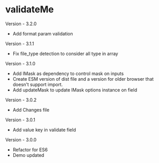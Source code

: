 validateMe
========

Version - 3.2.0
- Add format param validation

Version - 3.1.1
- Fix file_type detection to consider all type in array

Version - 3.1.0
- Add IMask as dependency to control mask on inputs
- Create ESM version of dist file and a version for older browser that doesn't support import.
- Add updateMask to update IMask options instance on field

Version - 3.0.2
- Add Changes file

Version - 3.0.1
- Add value key in validate field

Version - 3.0.0
- Refactor for ES6
- Demo updated